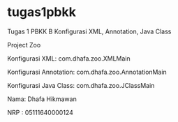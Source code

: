 # tugas1pbkk
Tugas 1 PBKK B Konfigurasi XML, Annotation, Java Class

Project Zoo

Konfigurasi XML: com.dhafa.zoo.XMLMain

Konfigurasi Annotation: com.dhafa.zoo.AnnotationMain

Konfigurasi Java Class: com.dhafa.zoo.JClassMain


Nama: Dhafa Hikmawan

NRP : 05111640000124